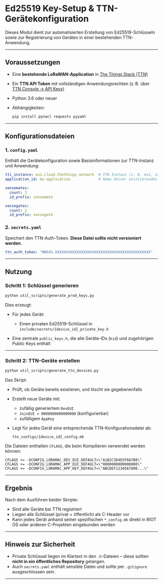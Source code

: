 


# Ed25519 Key-Setup & TTN-Gerätekonfiguration

Dieses Modul dient zur automatisierten Erstellung von Ed25519-Schlüsseln sowie zur Registrierung von Geräten in einer bestehenden TTN-Anwendung.

---

## Voraussetzungen

* Eine **bestehende LoRaWAN-Application** in [The Things Stack (TTN)](https://www.thethingsnetwork.org/)
* Ein **TTN API Token** mit vollständigen Anwendungsrechten (z. B. über [TTN Console → API Keys](https://console.cloud.thethings.network/))
* Python 3.6 oder neuer
* Abhängigkeiten:

  ```bash
  pip install pynacl requests pyyaml
  ```

---

## Konfigurationsdateien

### 1. `config.yaml`

Enthält die Gerätekonfiguration sowie Basisinformationen zur TTN-Instanz und Anwendung:

```yaml
tti_instance: eu1.cloud.thethings.network  # TTN Instanz (z. B. eu1, nam1, ...)
application_id: my-application             # Name deiner existierenden TTN-Application

sensemates:
  count: 3
  id_prefix: sensemate

sensegates:
  count: 2
  id_prefix: sensegate
```

### 2. `secrets.yaml`

Speichert den TTN-Auth-Token. **Diese Datei sollte nicht versioniert werden.**

```yaml
ttn_auth_token: "NNSXS.XXXXXXXXXXXXXXXXXXXXXXXXXXXXXXXXXXXXXXXXXXXX"
```

---

## Nutzung

### Schritt 1: Schlüssel generieren

```bash
python util_scripts/generate_prod_keys.py
```

Dies erzeugt:

* Für jedes Gerät:

    * Einen privaten Ed25519-Schlüssel in `include/secrets/{device_id}_private_key.h`
* Eine zentrale `public_keys.h`, die alle Geräte-IDs (`kid`) und zugehörigen Public Keys enthält

---

### Schritt 2: TTN-Geräte erstellen

```bash
python util_scripts/generate_ttn_devices.py
```

Das Skript:

* Prüft, ob Geräte bereits existieren, und löscht sie gegebenenfalls
* Erstellt neue Geräte mit:

    * zufällig generiertem `DevEUI`
    * `JoinEUI = 0000000000000000` (konfigurierbar)
    * zufälligem `AppKey`
* Legt für jedes Gerät eine entsprechende TTN-Konfigurationsdatei ab:

  ```
  ttn_configs/{device_id}_config.mk
  ```

Die Dateien enthalten `CFLAGS`, die beim Kompilieren verwendet werden können:

```make
CFLAGS += -DCONFIG_LORAMAC_DEV_EUI_DEFAULT=\"A1B2C3D4E5F6A7B8\"
CFLAGS += -DCONFIG_LORAMAC_APP_EUI_DEFAULT=\"0000000000000000\"
CFLAGS += -DCONFIG_LORAMAC_APP_KEY_DEFAULT=\"ABCDEF1234567890...\"
```

---

## Ergebnis

Nach dem Ausführen beider Skripte:

* Sind alle Geräte bei TTN registriert
* Liegen alle Schlüssel (privat + öffentlich) als C-Header vor
* Kann jedes Gerät anhand seiner spezifischen `*_config.mk` direkt in RIOT OS oder anderen C-Projekten eingebunden werden

---

## Hinweis zur Sicherheit

* Private Schlüssel liegen im Klartext in den `.h`-Dateien – diese sollten **nicht in ein öffentliches Repository** gelangen.
* Auch `secrets.yaml` enthält sensible Daten und sollte per `.gitignore` ausgeschlossen sein.

---
